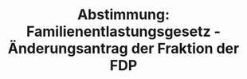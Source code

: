 ---
abstimmung:
  abstimmung: 1
  bundestagssitzung: 218
  legislaturperiode: 19
categories:
- Todo
data:
- title: Abstimmungsergebnis 20210325_1-data.pdf
  url: /res/2021-btw/abstimmungsergebnisse/20210325_1-data.pdf
- title: Abstimmungsergebnis 20210325_1_xls-data.xlsx
  url: /res/2021-btw/abstimmungsergebnisse/20210325_1_xls-data.xlsx
- title: Abstimmungsergebnis 20210325_1_xls-data.csv
  url: /res/2021-btw/abstimmungsergebnisse/csv/20210325_1_xls-data.csv
ergebnis:
  afd:
    enthaltung: 0
    gesamt: 88
    ja: 0
    nein: 78
    nichtabgegeben: 10
    ungueltig: 0
  bü90/gr:
    enthaltung: 0
    gesamt: 67
    ja: 62
    nein: 0
    nichtabgegeben: 5
    ungueltig: 0
  cdu/csu:
    enthaltung: 1
    gesamt: 244
    ja: 214
    nein: 8
    nichtabgegeben: 21
    ungueltig: 0
  die linke.:
    enthaltung: 59
    gesamt: 69
    ja: 1
    nein: 0
    nichtabgegeben: 9
    ungueltig: 0
  fdp:
    enthaltung: 12
    gesamt: 80
    ja: 61
    nein: 4
    nichtabgegeben: 3
    ungueltig: 0
  file: 20210325_1_xls-data.xlsx
  fraktionslos:
    enthaltung: 0
    gesamt: 8
    ja: 1
    nein: 5
    nichtabgegeben: 2
    ungueltig: 0
  spd:
    enthaltung: 0
    gesamt: 152
    ja: 139
    nein: 0
    nichtabgegeben: 13
    ungueltig: 0
layout: abstimmung
links:
- title: Link zu bundestag.de
  url: https://www.bundestag.de/parlament/plenum/abstimmung/abstimmung?id=552
preview: 'Deutscher Bundestag


  218. Sitzung des Deutschen Bundestages

  am Donnerstag, 25. März 2021


  Endgültiges Ergebnis der Namentlichen Abstimmung Nr. 1


  Gesetzentwurf der Bundesregierung

  Entwurf eines Gesetzes zum Beschluss des Rates vom 14. Dezember 2020 über das

  Eigenmittelsystem der Europäischen Union und zur Aufhebung des Beschlusses

  2014/335/EU, Euratom

  (Eigenmittelbeschluss-Ratifizierungsgesetz - ERatG)

  Drs. 19/26821 und 19/27901'
tags:
- Todo
title: 'Abstimmung: Familienentlastungsgesetz - Änderungsantrag der Fraktion der FDP'
---